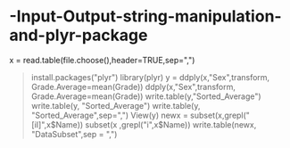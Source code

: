 # -Input-Output-string-manipulation-and-plyr-package
x = read.table(file.choose(),header=TRUE,sep=",")
> install.packages("plyr")
library(plyr)
> y = ddply(x,"Sex",transform, Grade.Average=mean(Grade))
> ddply(x,"Sex",transform, Grade.Average=mean(Grade))
write.table(y,"Sorted_Average")
> write.table(y, "Sorted_Average")
> write.table(y, "Sorted_Average",sep=",")
> View(y)
> newx = subset(x,grepl("[iI]",x$Name))
> subset(x ,grepl("i",x$Name))
write.table(newx, "DataSubset",sep = ",")
